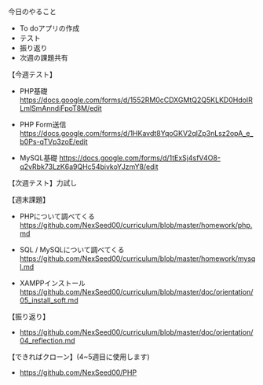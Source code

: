 今日のやること

- To doアプリの作成             
- テスト                     
- 振り返り                   
- 次週の課題共有              


【今週テスト】
  - PHP基礎
    https://docs.google.com/forms/d/1552RM0cCDXGMtQ2Q5KLKD0HdoIRLmlSmAnndiFpoT8M/edit
  
  - PHP Form送信
    https://docs.google.com/forms/d/1HKavdt8YqoGKV2qlZp3nLsz2opA_e_b0Ps-qTVp3zoE/edit
    
  - MySQL基礎
    https://docs.google.com/forms/d/1tExSj4sfV4O8-q2vRbk73LzK6a9QHc54bivkoYJzmY8/edit

【次週テスト】力試し
  

【週末課題】
  - PHPについて調べてくる
    https://github.com/NexSeed00/curriculum/blob/master/homework/php.md

  - SQL / MySQLについて調べてくる
    https://github.com/NexSeed00/curriculum/blob/master/homework/mysql.md

  - XAMPPインストール
    https://github.com/NexSeed00/curriculum/blob/master/doc/orientation/05_install_soft.md

【振り返り】
  - https://github.com/NexSeed00/curriculum/blob/master/doc/orientation/04_reflection.md 

 
【できればクローン】(4~5週目に使用します)
  - https://github.com/NexSeed00/PHP
